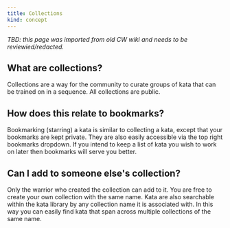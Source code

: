 ```yaml
---
title: Collections
kind: concept
---
```



_TBD: this page was imported from old CW wiki and needs to be reviewied/redacted._

## What are collections?

Collections are a way for the community to curate groups of kata that can be trained on in a sequence. All collections are public.

## How does this relate to bookmarks?

Bookmarking (starring) a kata is similar to collecting a kata, except that your bookmarks are kept private. They are also easily accessible via the top right bookmarks dropdown. If you intend to keep a list of kata you wish to work on later then bookmarks will serve you better.

## Can I add to someone else's collection?

Only the warrior who created the collection can add to it. You are free to create your own collection with the same name. Kata are also searchable within the kata library by any collection name it is associated with. In this way you can easily find kata that span across multiple collections of the same name.
